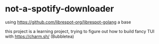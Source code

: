 # not-a-spotify-downloader

using https://github.com/librespot-org/librespot-golang a base

this project is a learning project, trying to figure out how to build fancy TUI with https://charm.sh/ (Bubbletea)
